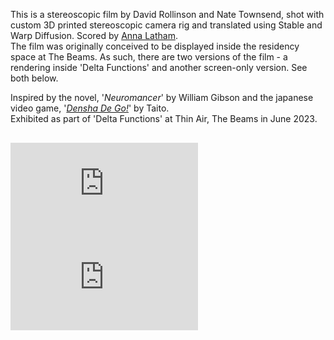 This is a stereoscopic film by David Rollinson and Nate Townsend, shot with custom 3D printed stereoscopic camera rig and translated using Stable and Warp Diffusion. Scored by [Anna Latham](https://soundcloud.com/anna-latham-1).  
The film was originally conceived to be displayed inside the residency space at The Beams. As such, there are two versions of the film - a rendering inside 'Delta Functions' and another screen-only version. See both below.

Inspired by the novel, '*Neuromancer*' by William Gibson and the japanese video game, '*[Densha De Go!](https://youtu.be/R9LlMSMsgrc?t=105)*' by Taito.   
Exhibited as part of 'Delta Functions' at Thin Air, The Beams in June 2023.  

<div class="column-media-container" style="margin-top: 30px">
<div class="column-video">
<iframe title="vimeo-player" src="https://www.youtube-nocookie.com/embed/ZVXG2GoqsTU" title="Vitrolithic Ferrous Homunculi (Wet Version)" class="h_video" frameborder="0" allowfullscreen></iframe> 
</div>
<div class="column-video">
<iframe title="vimeo-player" src="https://www.youtube-nocookie.com/embed/OV8QKDWZnDI" title="Vitrolithic Ferrous Homunculi (Dry Version)" class="h_video" frameborder="0" allowfullscreen></iframe> 
</div>
</div>